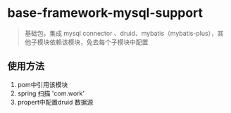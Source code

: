 # base-framework-mysql-support
> 基础包，集成 mysql connector 、druid、mybatis（mybatis-plus），其他子模块依赖该模块，免去每个子模块中配置

## 使用方法
1. pom中引用该模块
2. spring 扫描 'com.work'
3. propert中配置druid 数据源

